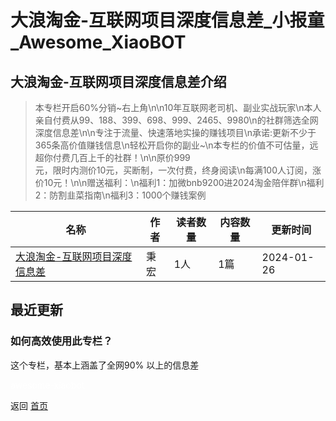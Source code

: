 # 大浪淘金-互联网项目深度信息差_小报童_Awesome_XiaoBOT

## 大浪淘金-互联网项目深度信息差介绍
> 本专栏开启60%分销~右上角\n\n10年互联网老司机、副业实战玩家\n本人亲自付费从99、188、399、698、999、2465、9980\n的社群筛选全网深度信息差\n\n专注于流量、快速落地实操的赚钱项目\n承诺:更新不少于365条高价值赚钱信息\n轻松开启你的副业~\n本专栏的价值不可估量，远超你付费几百上千的社群！\n\n原价999  
元，限时内测价10元，买断制，一次付费，终身阅读\n每满100人订阅，涨价10元！\n\n赠送福利：\n福利1：加微bnb9200进2024淘金陪伴群\n福利2：防割韭菜指南\n福利3：1000个赚钱案例  
  


|名称|作者|读者数量|内容数量|更新时间|
|---|---|---|---|---|
|[大浪淘金-互联网项目深度信息差](https://xiaobot.net/p/bnb9200?refer=9c3f1c95-a052-465a-9902-f6d75080262a)|秉宏|1人|1篇|2024-01-26|

## 最近更新
### 如何高效使用此专栏？

这个专栏，基本上涵盖了全网90% 以上的信息差


<a href="https://github.com/Reno9527/awesome-xiaobot" style="color: white; text-decoration: none;">awesome-xiaobot</a>

返回 [首页](../README.md)
